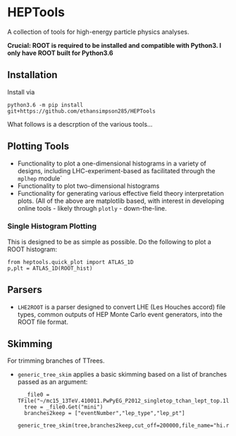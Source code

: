 # HEPTools

A collection of tools for high-energy particle physics analyses.

**Crucial: ROOT is required to be installed and compatible with Python3. I only have ROOT built for Python3.6**


## Installation

Install via
```
python3.6 -m pip install git+https://github.com/ethansimpson285/HEPTools
```


What follows is a descrption of the various tools...


## Plotting Tools

* Functionality to plot a one-dimensional histograms in a variety of designs, including LHC-experiment-based as facilitated through the `mplhep` module`
* Functionality to plot two-dimensional histograms
* Functionality for generating various effective field theory interpretation plots.
(All of the above are matplotlib based, with interest in developing online tools - likely through `plotly` - down-the-line.

### Single Histogram Plotting
This is designed to be as simple as possible. Do the following to plot a ROOT histogram:
```python3
from heptools.quick_plot import ATLAS_1D 
p,plt = ATLAS_1D(ROOT_hist)
```


## Parsers

* `LHE2ROOT` is a parser designed to convert LHE (Les Houches accord) file types, common outputs of HEP Monte Carlo event generators, into the ROOT file format.

## Skimming
For trimming branches of TTrees.

* `generic_tree_skim` applies a basic skimming based on a list of branches passed as an argument:
  ```python3
    _file0 = TFile("~/mc15_13TeV.410011.PwPyEG_P2012_singletop_tchan_lept_top.1lep_raw.root")
    tree = _file0.Get("mini")
    branches2keep = ["eventNumber","lep_type","lep_pt"]
    generic_tree_skim(tree,branches2keep,cut_off=200000,file_name="hi.root",tree_name="parton_tree")
  ```
